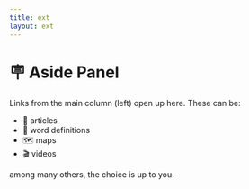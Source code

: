 ```yaml
---
title: ext
layout: ext
---
```


<style>
     .footnotes {
         border-collapse: collapse;
         font: 300 16px/1.7 'Roboto Slab', serif;
         text-align: left;
         line-height: 24px;
         font-family: "Roboto Slab";
         font-size: 80%;
         position: fixed;
         bottom: 0;
         padding-bottom: 20px;
         border-top: 1px solid #66666680;
         width: 90%;
      }
  </style>

# <span class="emoji">🪧</span> Aside Panel

Links from the main column (left) open up here. These can be:

- <span class="emoji">📰</span> articles
- <span class="emoji">📔</span> word definitions
- <span class="emoji">🗺️</span> maps
- <span class="emoji">🎬</span> videos

among many others, the choice is up to you.

